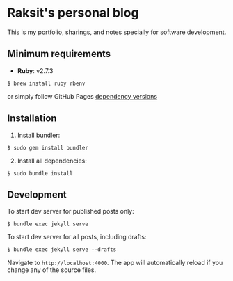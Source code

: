# Raksit's personal blog
This is my portfolio, sharings, and notes specially for software development.

## Minimum requirements
- **Ruby**: v2.7.3

```shell
$ brew install ruby rbenv
```

or simply follow GitHub Pages [dependency versions](https://pages.github.com/versions/)

## Installation
1. Install bundler:

``` shell
$ sudo gem install bundler
```

2. Install all dependencies:

```shell
$ sudo bundle install
```

## Development
To start dev server for published posts only:

```shell
$ bundle exec jekyll serve
```

To start dev server for all posts, including drafts:

```shell
$ bundle exec jekyll serve --drafts
```

Navigate to `http://localhost:4000`. The app will automatically reload if you change any of the source files.
